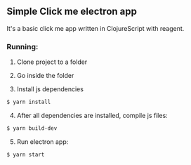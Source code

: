 ## Simple Click me electron app

It's a basic click me app written in ClojureScript with reagent.

### Running:
1. Clone project to a folder

2. Go inside the folder

3. Install js dependencies

```bash
$ yarn install
```

4. After all dependencies are installed, compile js files:

```bash
$ yarn build-dev
```

5. Run electron app:

```bash
$ yarn start
```
